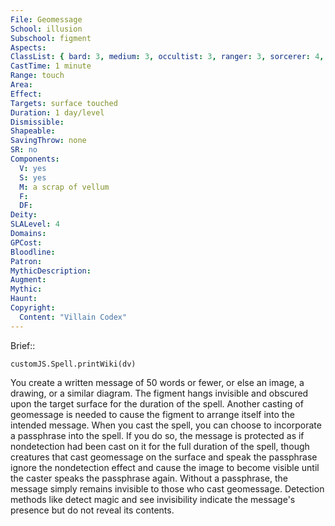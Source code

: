 ```yaml
---
File: Geomessage
School: illusion
Subschool: figment
Aspects: 
ClassList: { bard: 3, medium: 3, occultist: 3, ranger: 3, sorcerer: 4, wizard: 4 }
CastTime: 1 minute
Range: touch
Area: 
Effect: 
Targets: surface touched
Duration: 1 day/level
Dismissible: 
Shapeable: 
SavingThrow: none
SR: no
Components:
  V: yes
  S: yes
  M: a scrap of vellum
  F: 
  DF: 
Deity: 
SLALevel: 4
Domains: 
GPCost: 
Bloodline: 
Patron: 
MythicDescription: 
Augment: 
Mythic: 
Haunt: 
Copyright:
  Content: "Villain Codex"
---
```

Brief:: 

```dataviewjs
customJS.Spell.printWiki(dv)
```

You create a written message of 50 words or fewer, or else an image, a drawing, or a similar diagram. The figment hangs invisible and obscured upon the target surface for the duration of the spell. Another casting of geomessage is needed to cause the figment to arrange itself into the intended message.  When you cast the spell, you can choose to incorporate a passphrase into the spell. If you do so, the message is protected as if nondetection had been cast on it for the full duration of the spell, though creatures that cast geomessage on the surface and speak the passphrase ignore the nondetection effect and cause the image to become visible until the caster speaks the passphrase again.  Without a passphrase, the message simply remains invisible to those who cast geomessage. Detection methods like detect magic and see invisibility indicate the message's presence but do not reveal its contents.
